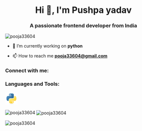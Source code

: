 <h1 align="center">Hi 👋, I'm Pushpa yadav</h1>
<h3 align="center">A passionate frontend developer from India</h3>

<p align="left"> <img src="https://komarev.com/ghpvc/?username=pooja33604&label=Profile%20views&color=0e75b6&style=flat" alt="pooja33604" /> </p>

- 🔭 I’m currently working on **python**

- 📫 How to reach me **pooja33604@gmail.com**

<h3 align="left">Connect with me:</h3>
<p align="left">
</p>

<h3 align="left">Languages and Tools:</h3>
<p align="left"> <a href="https://www.python.org" target="_blank" rel="noreferrer"> <img src="https://raw.githubusercontent.com/devicons/devicon/master/icons/python/python-original.svg" alt="python" width="40" height="40"/> </a> </p>

<p><img align="left" src="https://github-readme-stats.vercel.app/api/top-langs?username=pooja33604&show_icons=true&locale=en&layout=compact" alt="pooja33604" /></p>

<p>&nbsp;<img align="center" src="https://github-readme-stats.vercel.app/api?username=pooja33604&show_icons=true&locale=en" alt="pooja33604" /></p>

<p><img align="center" src="https://github-readme-streak-stats.herokuapp.com/?user=pooja33604&" alt="pooja33604" /></p>

